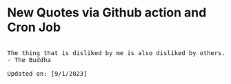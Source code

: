 # New Quotes via Github action and Cron Job

<pre>
<!-- #quote -->
The thing that is disliked by me is also disliked by others. Since I dislike this thing, how can I inflict it on someone else?
- The Buddha

Updated on: [9/1/2023]
<!-- #quoteEnd -->
</pre>
